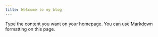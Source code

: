 ```yaml
---
title: Welcome to my blog
---
```


Type the content you want on your homepage. You can use Markdown formatting on this page.

